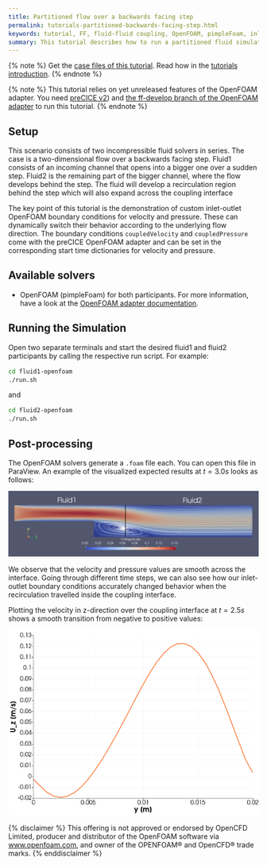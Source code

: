 ```yaml
---
title: Partitioned flow over a backwards facing step
permalink: tutorials-partitioned-backwards-facing-step.html
keywords: tutorial, FF, fluid-fluid coupling, OpenFOAM, pimpleFoam, inlet-outlet
summary: This tutorial describes how to run a partitioned fluid simulation using the preCICE OpenFOAM adapter with its custom boundary conditions.
---
```


{% note %}
Get the [case files of this tutorial](https://github.com/precice/tutorials/tree/master/partitioned-backwards-facing-step). Read how in the [tutorials introduction](https://www.precice.org/tutorials.html).
{% endnote %}

{% note %}
This tutorial relies on yet unreleased features of the OpenFOAM adapter. You need [preCICE v2](https://github.com/precice/precice/releases)) and [the ff-develop branch of the OpenFOAM adapter](https://github.com/precice/openfoam-adapter/tree/ff-develop) to run this tutorial.
{% endnote %}

## Setup

This scenario consists of two incompressible fluid solvers in series. The case is a two-dimensional flow over a backwards facing step. Fluid1 consists of an incoming channel that opens into a bigger one over a sudden step. Fluid2 is the remaining part of the bigger channel, where the flow develops behind the step. The fluid will develop a recirculation region behind the step which will also expand across the coupling interface

The key point of this tutorial is the demonstration of custom inlet-outlet OpenFOAM boundary conditions for velocity and pressure. These can dynamically switch their behavior according to the underlying flow direction.
The boundary conditions `coupledVelocity` and `coupledPressure` come with the preCICE OpenFOAM adapter and can be set in the corresponding start time dictionaries for velocity and pressure.

## Available solvers

* OpenFOAM (pimpleFoam) for both participants. For more information, have a look at the [OpenFOAM adapter documentation](https://www.precice.org/adapter-openfoam-overview.html).

## Running the Simulation

Open two separate terminals and start the desired fluid1 and fluid2 participants by calling the respective run script. For example:

```bash
cd fluid1-openfoam
./run.sh
```

and

```bash
cd fluid2-openfoam
./run.sh
```

## Post-processing

The OpenFOAM solvers generate a `.foam` file each. You can open this file in ParaView.
An example of the visualized expected results at $t=3.0s$ looks as follows:

![result](images/tutorials-partitioned-backwards-facing-step-results.png)

We observe that the velocity and pressure values are smooth across the interface. Going through different time steps, we can also see how our inlet-outlet boundary conditions accurately changed behavior when the recirculation travelled inside the coupling interface.

Plotting the velocity in z-direction over the coupling interface at $t=2.5s$ shows a smooth transition from negative to positive values:

![result](images/tutorials-partitioned-backwards-facing-step-sampled.png)

{% disclaimer %}
This offering is not approved or endorsed by OpenCFD Limited, producer and distributor of the OpenFOAM software via www.openfoam.com, and owner of the OPENFOAM®  and OpenCFD®  trade marks.
{% enddisclaimer %}
